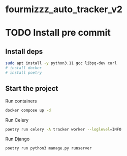 # fourmizzz_auto_tracker_v2

# TODO Install pre commit

## Install deps

```bash
sudo apt install -y python3.11 gcc libpq-dev curl
# install docker
# install poetry
```

## Start the project

Run containers
```bash
docker compose up -d
```

Run Celery
```bash
poetry run celery -A tracker worker --loglevel=INFO
```

Run Django
```bash
poetry run python3 manage.py runserver
```
